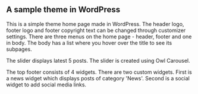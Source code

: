 ## A sample theme in WordPress 

This is a simple theme home page made in WordPress. The header logo, footer logo and footer copyright text can be changed through customizer settings.
There are three menus on the home page - header, footer and one in body. The body has a list where you hover over the title to see its subpages.

The slider displays latest 5 posts. The slider is created using Owl Carousel.  

The top footer consists of 4 widgets. There are two custom widgets. First is a news widget which displays posts of category 'News'. Second is a social widget to add social media links.  



